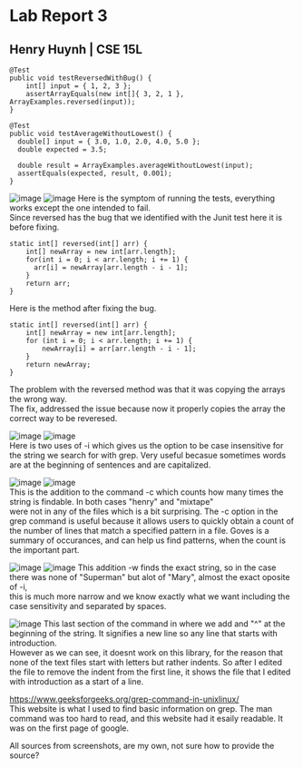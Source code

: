 # Lab Report 3 
## Henry Huynh | CSE 15L
  	@Test
	public void testReversedWithBug() {
  		int[] input = { 1, 2, 3 };
		assertArrayEquals(new int[]{ 3, 2, 1 }, ArrayExamples.reversed(input));
	}
 
    @Test
    public void testAverageWithoutLowest() {
      double[] input = { 3.0, 1.0, 2.0, 4.0, 5.0 };
      double expected = 3.5;

      double result = ArrayExamples.averageWithoutLowest(input);
      assertEquals(expected, result, 0.001);
    }


![image](https://i.imgur.com/Cw5ww8u.png)
![image](https://i.imgur.com/n8kUP9O.png)
Here is the symptom of running the tests, everything works except the one intended to fail.  
Since reversed has the bug that we identified with the Junit test here it is before fixing.    

    static int[] reversed(int[] arr) {
        int[] newArray = new int[arr.length];
        for(int i = 0; i < arr.length; i += 1) {
          arr[i] = newArray[arr.length - i - 1];
        }
        return arr;
    }     
    
Here is the method after fixing the bug.    

    static int[] reversed(int[] arr) {
        int[] newArray = new int[arr.length];
        for (int i = 0; i < arr.length; i += 1) {
            newArray[i] = arr[arr.length - i - 1];
        }
        return newArray;
    }
The problem with the reversed method was that it was copying the arrays the wrong way.   
The fix, addressed the issue because now it properly copies the array the correct way to be reveresed. 

![image](https://i.imgur.com/ouMhHnc.png)
![image](https://i.imgur.com/mVHMWwG.png)    
Here is two uses of -i which gives us the option to be case insensitive for the string we search for with grep. 
Very useful becasue sometimes words are at the beginning of sentences and are capitalized.   

![image](https://i.imgur.com/EGWIIss.png)
![image](https://github.com/huynhhenry/cse15l-lab-reports/assets/146884910/eb3c465c-d460-4d3f-85a6-b4fe1ae00040)    
This is the addition to the command -c which counts how many times the string is findable. In both cases "henry" and "mixtape"   
were not in any of the files which is a bit surprising.  The -c option in the grep command is useful because it allows users to quickly obtain a count of the number of lines that match a specified pattern in a file. Goves is a summary of occurances, and can help us find patterns, when the count is the important part. 

![image](https://i.imgur.com/gYVVEBU.png)
![image](https://i.imgur.com/SdQcS8W.png)
This addition -w finds the exact string, so in the case there was none of "Superman" but alot of "Mary", almost the exact oposite of -i,    
this is much more narrow and we know exactly what we want including the case sensitivity and separated by spaces.

![image](https://i.imgur.com/FyEOM1b.png)
This last section of the command in where we add and "^" at the beginning of the string. It signifies a new line so any line that starts with introduction.   
However as we can see, it doesnt work on this library, for the reason that none of the text files start with letters but rather indents. 
So after I edited the file to remove the indent from the first line, it shows the file that I edited with introduction as a start of a line. 
      
https://www.geeksforgeeks.org/grep-command-in-unixlinux/     
This website is what I used to find basic information on grep. The man command was too hard to read, and this website had it esaily readable. It was on the first page of google. 

All sources from screenshots, are my own, not sure how to provide the source?


